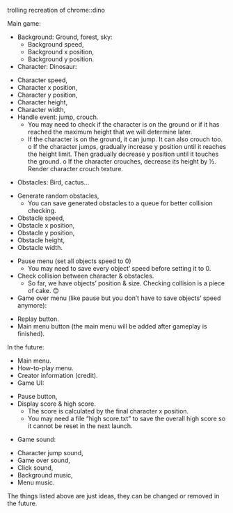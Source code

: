 trolling recreation of chrome::dino

Main game:
- Background: Ground, forest, sky:
  + Background speed,
  + Background x position,
  + Background y position.
-	Character: Dinosaur:
  + Character speed,
  + Character x position,
  + Character y position,
  + Character height,
  + Character width,
  + Handle event: jump, crouch.
    * You may need to check if the character is on the ground or if it has reached the maximum height that we will determine later.
    * If the character is on the ground, it can jump. It can also crouch too.
      o If the character jumps, gradually increase y position until it reaches the height limit. Then gradually decrease y position until it touches the ground.
      o If the character crouches, decrease its height by ½. Render character crouch texture.
-	Obstacles: Bird, cactus…
  + Generate random obstacles,
    * You can save generated obstacles to a queue for better collision checking.
  + Obstacle speed,
  + Obstacle x position,
  + Obstacle y position,
  + Obstacle height,
  + Obstacle width.
-	Pause menu (set all objects speed to 0)
    * You may need to save every object’ speed before setting it to 0.
-	Check collision between character & obstacles.
    * So far, we have objects’ position & size. Checking collision is a piece of cake. 😊
-	Game over menu (like pause but you don’t have to save objects’ speed anymore):
  + Replay button.
  + Main menu button (the main menu will be added after gameplay is finished).

In the future:
-	Main menu.
-	How-to-play menu.
-	Creator information (credit).
-	Game UI:
  + Pause button,
  + Display score & high score.
    * The score is calculated by the final character x position.
    * You may need a file “high score.txt” to save the overall high score so it cannot be reset in the next launch.
-	Game sound:
  + Character jump sound,
  + Game over sound,
  + Click sound,
  + Background music,
  + Menu music.

The things listed above are just ideas, they can be changed or removed in the future.
